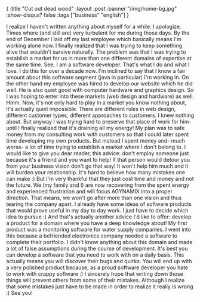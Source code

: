 {
  :title "Cut out dead wood"
  :layout :post
  :banner "/img/home-bg.jpg"
  :show-disqus? false
  :tags ["business" "english"]
}

I realize I haven't written anything about myself for a while. I apologize. Times where (and still are) very turbulent for me during those days. By the end of December I laid off my last employee which basically means I'm working alone now. I finally realized that I was trying to keep something alive that wouldn't survive naturally. The problem was that I was trying to establish a market for us in more than one different domains of expertise at the same time. See, I am a software developer. That's what I do and what I love. I do this for over a decade now. I'm inclined to say that I know a fair amount about this software segment (java in particular) I'm working in. On the other hand my employee was hired to develop our website which he did well. He is also quiet good with computer hardware and graphics design. So I was hoping to enter into these markets (web design and hardware) as well. Hmm. Now, it's not only hard to play in a market you know nothing about, it's actually quiet impossible. There are different rules in web design, different customer types, different approaches to customers. I knew nothing about. But anyway I was trying hard to preserve that place of work for him- until I finally realized that it's draining all my energy! My plan was to safe money from my consulting work with customers so that I could later spent time developing my own products. But instead I spent money and- much worse- a lot of time trying to establish a market where I don't belong to. I would like to give you dear reader, this advice: don't employ someone just because it's a friend and you want to help! If that person would detour you from your business vision don't go that way! It won't help him much and it will burden your relationship. It's hard to believe how many mistakes one can make :) But I'm very thankful that they just cost time and money and not the future. We (my family and I) are now recovering from the spent energy and experienced frustration and will focus AGYNAMIX into a proper direction. That means, we won't go after more than one vision and thus tearing the company apart. I already have some ideas of software products that would prove useful in my day to day work. I just have to decide which idea to pursue :) And that's actually another advice I'd like to offer: develop a product for a domain where you have a deep knowledge about! My first product was a monitoring software for water supply companies. I went into this because a befriended electronics company needed a software to complete their portfolio. I didn't know anything about this domain and made a lot of false assumptions during the course of development. It's best you can develop a software that you need to work with on a daily basis. This actually means you will discover their bugs and quirks. You will end up with a very polished product because, as a proud software developer you hate to work with crappy software :) I sincerely hope that writing down those things will prevent others from some of their mistakes. Although I realize that some mistakes just have to be made in order to realize it really is wrong :) See you!
